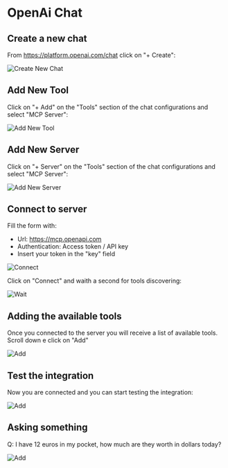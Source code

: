 # OpenAi Chat

## Create a new chat

From https://platform.openai.com/chat click on "+ Create":

![Create New Chat](screenshots/newChat.png)

## Add New Tool

Click on "+ Add" on the "Tools" section of the chat configurations and select "MCP Server":

![Add New Tool](screenshots/addTool.png)

## Add New Server

Click on "+ Server" on the "Tools" section of the chat configurations and select "MCP Server":

![Add New Server](screenshots/addServer.png)

## Connect to server

Fill the form with:
- Url: https://mcp.openapi.com
- Authentication: Access token / API key
- Insert your token in the "key" field

![Connect](screenshots/connect.png)

Click on "Connect" and waith a second for tools discovering:

![Wait](screenshots/wait.png)

## Adding the available tools

Once you connected to the server you will receive a list of available tools.
Scroll down e click on "Add" 

![Add](screenshots/add.png)

## Test the integration

Now you are connected and you can start testing the integration:

![Add](screenshots/chat.png)

## Asking something

Q: I have 12 euros in my pocket, how much are they worth in dollars today?

![Add](screenshots/exchange.png)